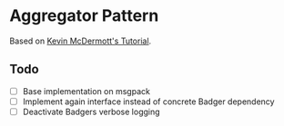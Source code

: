 # Aggregator Pattern

Based on [Kevin McDermott's Tutorial](https://bigkevmcd.github.io/patterns/events/aggregator/2019/08/11/aggregator-pattern-part-1.html).

## Todo

- [ ] Base implementation on msgpack
- [ ] Implement again interface instead of concrete Badger dependency
- [ ] Deactivate Badgers verbose logging
